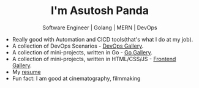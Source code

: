 <h1 align="center">I'm Asutosh Panda</h1>
<p align="center">Software Engineer | Golang | MERN | DevOps</p>




- Really good with Automation and CICD tools(that's what I do at my job).
- A collection of DevOps Scenarios - [DevOps Gallery](https://github.com/exitAsutosh/devops-gallery).
- A collection of mini-projects, written in Go - [Go Gallery](https://github.com/exitAsutosh/go-gallery).
- A collection of mini-projects, written in HTML/CSS/JS - [Frontend Gallery](https://github.com/exitAsutosh/frontend-gallery).
- My [resume](https://drive.google.com/file/d/1JHswQNOhUZL9WkMoc7e5XNwmcc5SAN5u/view?usp=sharing)
- Fun fact: I am good at cinematography, filmmaking

